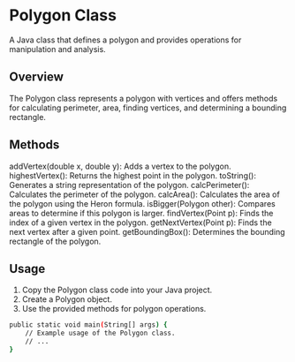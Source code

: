 # Polygon Class
A Java class that defines a polygon and provides operations for manipulation and analysis.

## Overview
The Polygon class represents a polygon with vertices and offers methods for calculating perimeter, area, finding vertices, and determining a bounding rectangle.

## Methods
addVertex(double x, double y): Adds a vertex to the polygon.
highestVertex(): Returns the highest point in the polygon.
toString(): Generates a string representation of the polygon.
calcPerimeter(): Calculates the perimeter of the polygon.
calcArea(): Calculates the area of the polygon using the Heron formula.
isBigger(Polygon other): Compares areas to determine if this polygon is larger.
findVertex(Point p): Finds the index of a given vertex in the polygon.
getNextVertex(Point p): Finds the next vertex after a given point.
getBoundingBox(): Determines the bounding rectangle of the polygon.
## Usage
1. Copy the Polygon class code into your Java project.
2. Create a Polygon object.
3. Use the provided methods for polygon operations.
```bash
public static void main(String[] args) {
    // Example usage of the Polygon class.
    // ...
}
```
